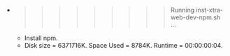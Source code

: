 * >>>>>>>>> Running inst-xtra-web-dev-npm.sh ...
  * Install npm.
  * Disk size = 6371716K. Space Used = 8784K. Runtime = 00:00:00:04.

